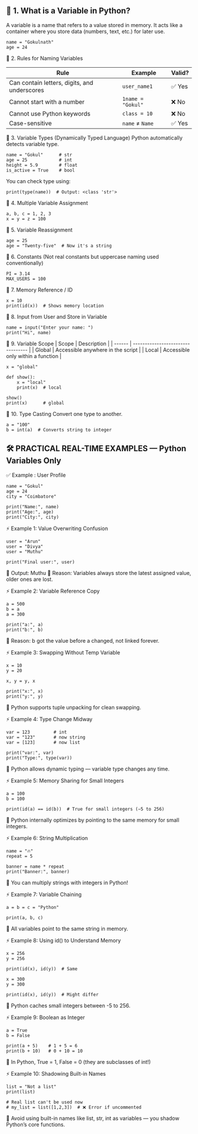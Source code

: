 ## 🔹 1. What is a Variable in Python?

A variable is a name that refers to a value stored in memory. It acts like a container where you store data (numbers, text, etc.) for later use.

```
name = "Gokulnath"
age = 24
```
🔹 2. Rules for Naming Variables

| Rule                                         | Example           | Valid? |
| -------------------------------------------- | ----------------- | ------ |
| Can contain letters, digits, and underscores | `user_name1`      | ✅ Yes  |
| Cannot start with a number                   | `1name = "Gokul"` | ❌ No   |
| Cannot use Python keywords                   | `class = 10`      | ❌ No   |
| Case-sensitive                               | `name` ≠ `Name`   | ✅ Yes  |

🔹 3. Variable Types (Dynamically Typed Language)
Python automatically detects variable type.

```
name = "Gokul"      # str
age = 25            # int
height = 5.9        # float
is_active = True    # bool
```
You can check type using:
```
print(type(name))  # Output: <class 'str'>
```

🔹 4. Multiple Variable Assignment
```
a, b, c = 1, 2, 3
x = y = z = 100
```

🔹 5. Variable Reassignment
```
age = 25
age = "Twenty-five"  # Now it's a string
```
🔹 6. Constants (Not real constants but uppercase naming used conventionally)
```
PI = 3.14
MAX_USERS = 100
```
🔹 7. Memory Reference / ID
```
x = 10
print(id(x))  # Shows memory location
```
🔹 8. Input from User and Store in Variable
```
name = input("Enter your name: ")
print("Hi", name)
```
🔹 9. Variable Scope
| Scope  | Description                       |
| ------ | --------------------------------- |
| Global | Accessible anywhere in the script |
| Local  | Accessible only within a function |

```
x = "global"

def show():
    x = "local"
    print(x)  # local

show()
print(x)      # global
```
🔹 10. Type Casting
Convert one type to another.
```
a = "100"
b = int(a)  # Converts string to integer
```

## 🛠️ PRACTICAL REAL-TIME EXAMPLES — Python Variables Only

✅ Example : User Profile

```
name = "Gokul"
age = 24
city = "Coimbatore"

print("Name:", name)
print("Age:", age)
print("City:", city)

```

⚡ Example 1: Value Overwriting Confusion

```
user = "Arun"
user = "Divya"
user = "Muthu"

print("Final user:", user)
```

🧠 Output: Muthu
🎯 Reason: Variables always store the latest assigned value, older ones are lost.

⚡ Example 2: Variable Reference Copy
```
a = 500
b = a
a = 300

print("a:", a)
print("b:", b)
```
🎯 Reason: b got the value before a changed, not linked forever.

⚡ Example 3: Swapping Without Temp Variable
```
x = 10
y = 20

x, y = y, x

print("x:", x)
print("y:", y)
```
🎯 Python supports tuple unpacking for clean swapping.

⚡ Example 4: Type Change Midway
```
var = 123         # int
var = "123"       # now string
var = [123]       # now list

print("var:", var)
print("Type:", type(var))
```
🎯 Python allows dynamic typing — variable type changes any time.

⚡ Example 5: Memory Sharing for Small Integers
```
a = 100
b = 100

print(id(a) == id(b))  # True for small integers (−5 to 256)
```
🎯 Python internally optimizes by pointing to the same memory for small integers.

⚡ Example 6: String Multiplication
```
name = "🔥"
repeat = 5

banner = name * repeat
print("Banner:", banner)
```
🎯 You can multiply strings with integers in Python!

⚡ Example 7: Variable Chaining
```
a = b = c = "Python"

print(a, b, c)
```
🎯 All variables point to the same string in memory.

⚡ Example 8: Using id() to Understand Memory
```
x = 256
y = 256

print(id(x), id(y))  # Same

x = 300
y = 300

print(id(x), id(y))  # Might differ
```
🎯 Python caches small integers between -5 to 256.

⚡ Example 9: Boolean as Integer
```
a = True
b = False

print(a + 5)    # 1 + 5 = 6
print(b + 10)   # 0 + 10 = 10
```
🎯 In Python, True = 1, False = 0 (they are subclasses of int!)

⚡ Example 10: Shadowing Built-in Names
```
list = "Not a list"
print(list)

# Real list can't be used now
# my_list = list([1,2,3])  # ❌ Error if uncommented
```
🎯 Avoid using built-in names like list, str, int as variables — you shadow Python’s core functions.
